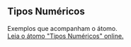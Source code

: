 ## Tipos Numéricos

Exemplos que acompanham o átomo.  
[Leia o átomo "Tipos Numéricos" online.](https://stepik.org/lesson/104309/step/1)